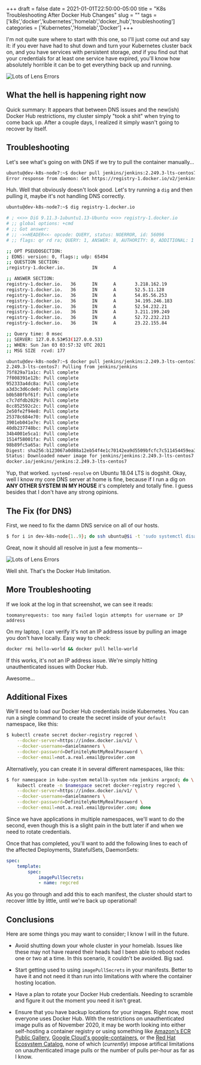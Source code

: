 +++ 
draft = false
date = 2021-01-01T22:50:00-05:00
title = "K8s Troubleshooting After Docker Hub Changes"
slug = "" 
tags = ['k8s','docker','kubernetes','homelab','docker_hub','troubleshooting']
categories = ['Kubernetes','Homelab','Docker']
+++

I'm not quite sure where to start with this one, so I'll just come out and say it: if you ever have had to shut down and turn your Kubernetes cluster back on, and you have services with persistent storage, _and_ if you find out that your credentials for at least one service have expired, you'll know how absolutely horrible it can be to get everything back up and running.

![Lots of Lens Errors](/static/images/posts/troubleshooting/lens-oh-no.png)

## What the hell is happening right now

Quick summary: It appears that between DNS issues and the new(ish) Docker Hub restrictions, my cluster simply "took a shit" when trying to come back up. After a couple days, I realized it simply wasn't going to recover by itself.

## Troubleshooting

Let's see what's going on with DNS if we try to pull the container manually...

```bash
ubuntu@dev-k8s-node7:~$ docker pull jenkins/jenkins:2.249.3-lts-centos7
Error response from daemon: Get https://registry-1.docker.io/v2/jenkins/jenkins/manifests/2.249.3-lts-centos7: Get https://auth.docker.io/token?scope=repository%3Ajenkins%2Fjenkins%3Apull&service=registry.docker.io: dial tcp: lookup auth.docker.io: No address associated with hostname
```

Huh. Well that obviously doesn't look good. Let's try running a `dig` and then pulling it, maybe it's not handling DNS correctly.

```bash
ubuntu@dev-k8s-node7:~$ dig registry-1.docker.io

# ; <<>> DiG 9.11.3-1ubuntu1.13-Ubuntu <<>> registry-1.docker.io
# ;; global options: +cmd
# ;; Got answer:
# ;; ->>HEADER<<- opcode: QUERY, status: NOERROR, id: 56096
# ;; flags: qr rd ra; QUERY: 1, ANSWER: 8, AUTHORITY: 0, ADDITIONAL: 1

;; OPT PSEUDOSECTION:
; EDNS: version: 0, flags:; udp: 65494
;; QUESTION SECTION:
;registry-1.docker.io.          IN      A

;; ANSWER SECTION:
registry-1.docker.io.   36      IN      A       3.218.162.19
registry-1.docker.io.   36      IN      A       52.5.11.128
registry-1.docker.io.   36      IN      A       54.85.56.253
registry-1.docker.io.   36      IN      A       34.195.246.183
registry-1.docker.io.   36      IN      A       52.54.232.21
registry-1.docker.io.   36      IN      A       3.211.199.249
registry-1.docker.io.   36      IN      A       52.72.232.213
registry-1.docker.io.   36      IN      A       23.22.155.84

;; Query time: 0 msec
;; SERVER: 127.0.0.53#53(127.0.0.53)
;; WHEN: Sun Jan 03 03:57:32 UTC 2021
;; MSG SIZE  rcvd: 177

ubuntu@dev-k8s-node7:~$ docker pull jenkins/jenkins:2.249.3-lts-centos7
2.249.3-lts-centos7: Pulling from jenkins/jenkins
75f829a71a1c: Pull complete 
7f008391e12b: Pull complete 
952333a4dc8a: Pull complete 
a3d3c3d6cde0: Pull complete 
b0b580fbf61f: Pull complete 
c7c7dfdb2029: Pull complete 
8cc852592c2c: Pull complete 
2e50fe2f94e8: Pull complete 
25378c684e70: Pull complete 
3901eb041e7e: Pull complete 
40db237748bc: Pull complete 
34b4001e5ca1: Pull complete 
1514f58001fa: Pull complete 
98b89fc5a65a: Pull complete 
Digest: sha256:b123067a0d88a12eb54f4e1c70142ea9d5509bfcfc7c511454459ea33b89c03b
Status: Downloaded newer image for jenkins/jenkins:2.249.3-lts-centos7
docker.io/jenkins/jenkins:2.249.3-lts-centos7
```

Yup, that worked. `systemd-resolve` on Ubuntu 18.04 LTS is dogshit. Okay, well I know my core DNS server at home is fine, because if I run a dig on **ANY OTHER SYSTEM IN MY HOUSE** it's completely and totally fine. I guess besides that I don't have any strong opinions.

## The Fix (for DNS)

First, we need to fix the damn DNS service on all of our hosts.

```bash
$ for i in dev-k8s-node{1..9}; do ssh ubuntu@$i -t 'sudo systemctl disable systemd-resolved && sudo rm /etc/resolv.conf && sudo ln -s /run/systemd/resolve/resolv.conf /etc/resolv.conf'; done
```

Great, now it should all resolve in just a few moments--

![Lots of Lens Errors](/static/images/posts/troubleshooting/lens-more-errors.png)

Well shit. That's the Docker Hub limitation.

## More Troubleshooting

If we look at the log in that screenshot, we can see it reads:

`toomanyrequests: too many failed login attempts for username or IP address`

On my laptop, I can verify it's not an IP address issue by pulling an image you don't have locally. Easy way to check:

```bash
docker rmi hello-world && docker pull hello-world
```

If this works, it's not an IP address issue. We're simply hitting unauthenticated issues with Docker Hub.

Awesome...

## Additional Fixes

We'll need to load our Docker Hub credentials inside Kubernetes. You can run a single command to create the secret inside of your `default` namespace, like this:

```bash
$ kubectl create secret docker-registry regcred \
    --docker-server=https://index.docker.io/v1/ \
    --docker-username=danielmanners \
    --docker-password=DefinitelyNotMyRealPassword \
    --docker-email=not.a.real.email@provider.com
```

Alternatively, you can create it in several different namespaces, like this:

```bash
$ for namespace in kube-system metallb-system nda jenkins argocd; do \
    kubectl create -n $namespace secret docker-registry regcred \
    --docker-server=https://index.docker.io/v1/ \
    --docker-username=danielmanners \
    --docker-password=DefinitelyNotMyRealPassword \
    --docker-email=not.a.real.email@provider.com; done
```

Since we have applications in multiple namespaces, we'll want to do the second, even though this is a slight pain in the butt later if and when we need to rotate credentials.

Once that has completed, you'll want to add the following lines to each of the affected Deployments, StatefulSets, DaemonSets:

```yaml
spec:
    template:
        spec:
            imagePullSecrets:
            - name: regcred
```

As you go through and add this to each manifest, the cluster should start to recover little by little, until we're back up operational!

## Conclusions

Here are some things you may want to consider; I know I will in the future.

* Avoid shutting down your whole cluster in your homelab. Issues like these may not have reared their heads had I been able to reboot nodes one or two at a time. In this scenario, it couldn't be avoided. Big sad.

* Start getting used to using `imagePullSecrets` in your manifests. Better to have it and not need it than run into limitations with where the container hosting location.

* Have a plan to rotate your Docker Hub credentials. Needing to scramble and figure it out the moment you need it isn't great.

* Ensure that you have backup locations for your images. Right now, most everyone uses Docker Hub. With the restrictions on unauthenticated image pulls as of November 2020, it may be worth looking into either self-hosting a container registry or using something like [Amazon's ECR Public Gallery](https://gallery.ecr.aws/), [Google Cloud's google-containers](https://console.cloud.google.com/gcr/images/google-containers/GLOBAL?pli=1), or the [Red Hat Ecosystem Catalog](https://catalog.redhat.com/software/containers/explore), none of which (_currently_) impose artifical limitations on unauthenticated image pulls or the number of pulls per-hour as far as I know. 

